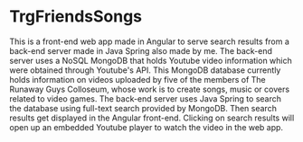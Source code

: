 # TrgFriendsSongs

This is a front-end web app made in Angular to serve search results from a back-end server made in Java Spring also made by me. The back-end server uses a NoSQL MongoDB that holds Youtube video information which were obtained through Youtube's API. This MongoDB database currently holds information on videos uploaded by five of the members of The Runaway Guys Colloseum, whose work is to create songs, music or covers related to video games. The back-end server uses Java Spring to search the database using full-text search provided by MongoDB. Then search results get displayed in the Angular front-end. Clicking on search results will open up an embedded Youtube player to watch the video in the web app. 
